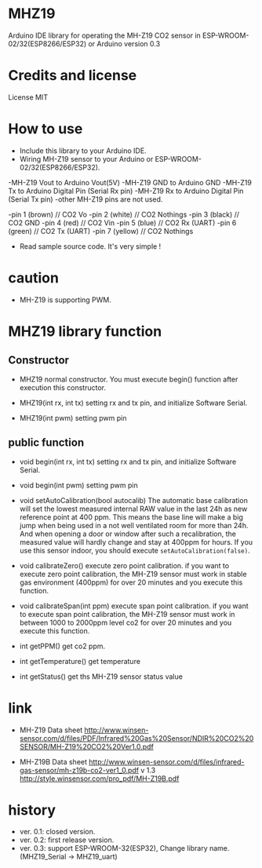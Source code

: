 # MHZ19
Arduino IDE library for operating the MH-Z19 CO2 sensor in ESP-WROOM-02/32(ESP8266/ESP32) or Arduino
version 0.3

# Credits and license
License MIT

# How to use

* Include this library to your Arduino IDE.
* Wiring MH-Z19 sensor to your Arduino or ESP-WROOM-02/32(ESP8266/ESP32).

-MH-Z19 Vout to Arduino Vout(5V)
-MH-Z19 GND  to Arduino GND
-MH-Z19 Tx   to Arduino Digital Pin (Serial Rx pin)
-MH-Z19 Rx   to Arduino Digital Pin (Serial Tx pin)
-other MH-Z19 pins are not used.

-pin 1 (brown)  // CO2 Vo
-pin 2 (white)  // CO2 Nothings
-pin 3 (black)  // CO2 GND
-pin 4 (red)    // CO2 Vin
-pin 5 (blue)   // CO2 Rx (UART)
-pin 6 (green)  // CO2 Tx (UART)
-pin 7 (yellow) // CO2 Nothings

* Read sample source code. It's very simple !

# caution

* MH-Z19 is supporting PWM.

# MHZ19 library function

## Constructor

* MHZ19
  normal constructor. You must execute begin() function after execution this constructor.

* MHZ19(int rx, int tx)
  setting rx and tx pin, and initialize Software Serial.

* MHZ19(int pwm)
  setting pwm pin

## public function

* void begin(int rx, int tx)
  setting rx and tx pin, and initialize Software Serial.

* void begin(int pwm)
  setting pwm pin

* void setAutoCalibration(bool autocalib)
  The automatic base calibration will set the lowest measured internal RAW value in the last 24h as new reference point at 400 ppm.
  This means the base line will make a big jump when being used in a not well ventilated room for more than 24h. And when opening a door or window after such a recalibration, the measured value will hardly change and stay at 400ppm for hours.
  If you use this sensor indoor, you should execute `setAutoCalibration(false)`.

* void calibrateZero()
  execute zero point calibration.
  if you want to execute zero point calibration, the MH-Z19 sensor must work in stable gas environment (400ppm) for over 20 minutes and you execute this function.

* void calibrateSpan(int ppm)
  execute span point calibration.
  if you want to execute span point calibration, the MH-Z19 sensor must work in between 1000 to 2000ppm level co2 for over 20 minutes and you execute this function.

* int getPPM()
  get co2 ppm.

* int getTemperature()
  get temperature

* int getStatus()
  get ths MH-Z19 sensor status value

# link
* MH-Z19 Data sheet
  http://www.winsen-sensor.com/d/files/PDF/Infrared%20Gas%20Sensor/NDIR%20CO2%20SENSOR/MH-Z19%20CO2%20Ver1.0.pdf

* MH-Z19B Data sheet
  http://www.winsen-sensor.com/d/files/infrared-gas-sensor/mh-z19b-co2-ver1_0.pdf
  v 1.3
  http://style.winsensor.com/pro_pdf/MH-Z19B.pdf

# history
* ver. 0.1: closed version.
* ver. 0.2: first release version.
* ver. 0.3: support ESP-WROOM-32(ESP32), Change library name. (MHZ19_Serial -> MHZ19_uart)
